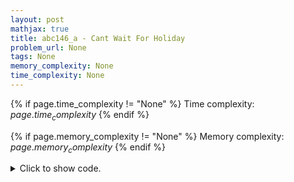 ```yaml
---
layout: post
mathjax: true
title: abc146_a - Cant Wait For Holiday
problem_url: None
tags: None
memory_complexity: None
time_complexity: None
---
```




{% if page.time_complexity != "None" %}
Time complexity: ${{ page.time_complexity }}$
{% endif %}

{% if page.memory_complexity != "None" %}
Memory complexity: ${{ page.memory_complexity }}$
{% endif %}

<details>
<summary>
<p style="display:inline">Click to show code.</p>
</summary>
```cpp
{% raw %}
using namespace std;
vector<string> days = {"SUN", "MON", "TUE", "WED", "THU", "FRI", "SAT"};
int main(void)
{
    string s;
    cin >> s;
    int n = days.size();
    int pos = distance(days.begin(), find(days.begin(), days.end(), s));
    cout << n - pos << endl;
    return 0;
}

{% endraw %}
```
</details>

